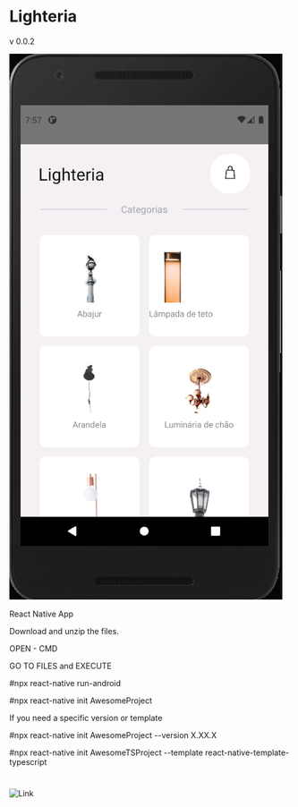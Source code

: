 # Lighteria

v 0.0.2

![Image of App](/src/assets/images/screen-v1.PNG)

React Native App


Download and unzip the files.

OPEN - CMD 

GO TO FILES and EXECUTE

 #npx react-native run-android

 #npx react-native init AwesomeProject

If you need a specific version or template

 #npx react-native init AwesomeProject --version X.XX.X

 #npx react-native init AwesomeTSProject --template react-native-template-typescript

 # 

![Link](https://reactnative.dev/docs/_getting-started-linux-android)
